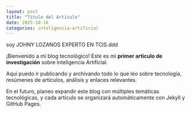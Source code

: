 ```yaml
---
layout: post
title: "Título del Artículo"
date: 2025-10-16
categories: inteligencia-artificial
---
```


soy JOHNY LOZANOS EXPERTO EN TCIS.ddd

¡Bienvenido a mi blog tecnológico! Este es mi **primer artículo de investigación** sobre Inteligencia Artificial.  

Aquí puedo ir publicando y archivando todo lo que leo sobre tecnología, resúmenes de artículos, análisis y enlaces relevantes.  

En el futuro, planeo expandir este blog con múltiples temáticas tecnológicas, y cada artículo se organizará automáticamente con Jekyll y GitHub Pages.
